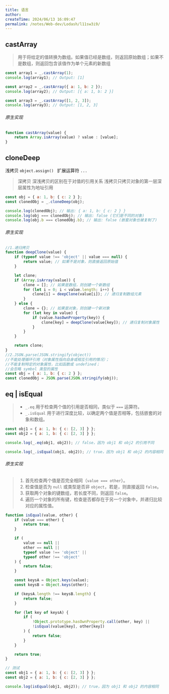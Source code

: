 ```yaml
---
title: 语言
author:
createTime: 2024/06/13 16:09:47
permalink: /notes/Web-dev/Lodash/l11sw3i9/
---
```

## castArray

> 用于将给定的值转换为数组。如果值已经是数组，则返回原始数组；如果不是数组，则返回包含该值作为单个元素的新数组

```js
const array1 = _.castArray(1);
console.log(array1); // Output: [1]

const array2 = _.castArray({ a: 1, b: 2 });
console.log(array2); // Output: [{ a: 1, b: 2 }]

const array3 = _.castArray([1, 2, 3]);
console.log(array3); // Output: [1, 2, 3]
```

###### 原生实现

```js
function castArray(value) {
	return Array.isArray(value) ? value : [value];
}
```

## cloneDeep

浅拷贝 `object.assign() ` 扩展运算符 `...`

> 深拷贝 深浅拷贝的区别在于对值的引用关系 浅拷贝只拷贝对象的第一层深层属性为地址引用

```js
const obj = { a: 1, b: { c: 2 } };
const clonedObj = _.cloneDeep(obj);

console.log(clonedObj); // 输出: { a: 1, b: { c: 2 } }
console.log(obj === clonedObj); // 输出: false (它们是不同的对象)
console.log(obj.b === clonedObj.b); // 输出: false (嵌套对象也被复制了)
```

###### 原生实现

```js
//1.递归拷贝
function deepClone(value) {
	if (typeof value !== 'object' || value === null) {
		return value; // 如果不是对象，则直接返回原始值
	}

	let clone;
	if (Array.isArray(value)) {
		clone = []; // 如果是数组，则创建一个新数组
		for (let i = 0; i < value.length; i++) {
			clone[i] = deepClone(value[i]); // 递归复制数组元素
		}
	} else {
		clone = {}; // 如果是对象，则创建一个新对象
		for (let key in value) {
			if (value.hasOwnProperty(key)) {
				clone[key] = deepClone(value[key]); // 递归复制对象属性
			}
		}
	}

	return clone;
}
//2.JSON.parse(JSON.stringify(object))
//不能处理循环引用（对象属性指向自身或相互引用的情况）；
//不能复制特定的对象属性，比如函数或 undefined；
//会忽略 symbol 类型的属性
const obj = { a: 1, b: { c: 2 } };
const clonedObj = JSON.parse(JSON.stringify(obj));
```

## eq | isEqual

> - `_.eq` 用于检查两个值的引用是否相同，类似于 `===` 运算符。
> - `_.isEqual` 用于进行深度比较，以确定两个值是否相等，包括嵌套的对象和数组。

```js
const obj1 = { a: 1, b: { c: [2, 3] } };
const obj2 = { a: 1, b: { c: [2, 3] } };

console.log(_.eq(obj1, obj2)); // false，因为 obj1 和 obj2 的引用不同

console.log(_.isEqual(obj1, obj2)); // true，因为 obj1 和 obj2 的内容相同
```

###### 原生实现

> 1. 首先检查两个值是否完全相同（`value === other`）。
> 2. 检查值是否为 `null` 或类型是否非 `object`，若是，则直接返回 `false`。
> 3. 获取两个对象的键数组，若长度不同，则返回 `false`。
> 4. 遍历一个对象的所有键，检查是否都存在于另一个对象中，并递归比较对应的属性值。

```js
function isEqual(value, other) {
	if (value === other) {
		return true;
	}

	if (
		value == null ||
		other == null ||
		typeof value !== 'object' ||
		typeof other !== 'object'
	) {
		return false;
	}

	const keysA = Object.keys(value);
	const keysB = Object.keys(other);

	if (keysA.length !== keysB.length) {
		return false;
	}

	for (let key of keysA) {
		if (
			!Object.prototype.hasOwnProperty.call(other, key) ||
			!isEqual(value[key], other[key])
		) {
			return false;
		}
	}

	return true;
}

// 测试
const obj1 = { a: 1, b: { c: [2, 3] } };
const obj2 = { a: 1, b: { c: [2, 3] } };

console.log(isEqual(obj1, obj2)); // true，因为 obj1 和 obj2 的内容相同
```
